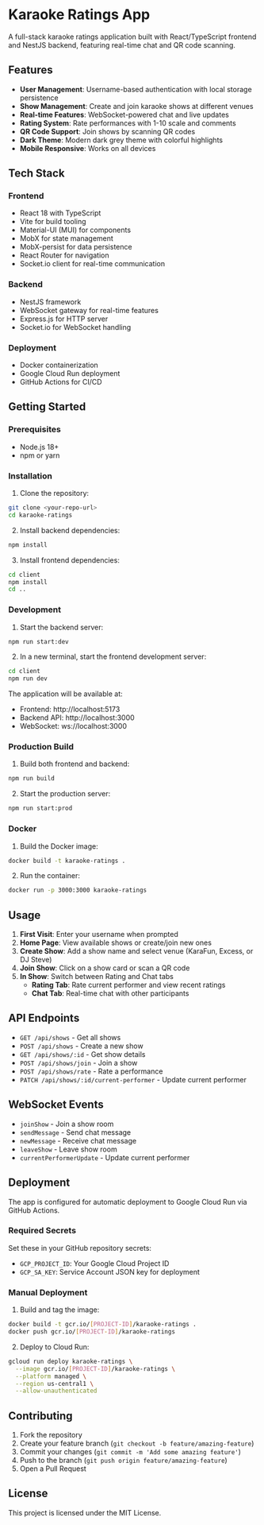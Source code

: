 # Karaoke Ratings App

A full-stack karaoke ratings application built with React/TypeScript frontend and NestJS backend, featuring real-time chat and QR code scanning.

## Features

- **User Management**: Username-based authentication with local storage persistence
- **Show Management**: Create and join karaoke shows at different venues
- **Real-time Features**: WebSocket-powered chat and live updates
- **Rating System**: Rate performances with 1-10 scale and comments
- **QR Code Support**: Join shows by scanning QR codes
- **Dark Theme**: Modern dark grey theme with colorful highlights
- **Mobile Responsive**: Works on all devices

## Tech Stack

### Frontend

- React 18 with TypeScript
- Vite for build tooling
- Material-UI (MUI) for components
- MobX for state management
- MobX-persist for data persistence
- React Router for navigation
- Socket.io client for real-time communication

### Backend

- NestJS framework
- WebSocket gateway for real-time features
- Express.js for HTTP server
- Socket.io for WebSocket handling

### Deployment

- Docker containerization
- Google Cloud Run deployment
- GitHub Actions for CI/CD

## Getting Started

### Prerequisites

- Node.js 18+
- npm or yarn

### Installation

1. Clone the repository:

```bash
git clone <your-repo-url>
cd karaoke-ratings
```

2. Install backend dependencies:

```bash
npm install
```

3. Install frontend dependencies:

```bash
cd client
npm install
cd ..
```

### Development

1. Start the backend server:

```bash
npm run start:dev
```

2. In a new terminal, start the frontend development server:

```bash
cd client
npm run dev
```

The application will be available at:

- Frontend: http://localhost:5173
- Backend API: http://localhost:3000
- WebSocket: ws://localhost:3000

### Production Build

1. Build both frontend and backend:

```bash
npm run build
```

2. Start the production server:

```bash
npm run start:prod
```

### Docker

1. Build the Docker image:

```bash
docker build -t karaoke-ratings .
```

2. Run the container:

```bash
docker run -p 3000:3000 karaoke-ratings
```

## Usage

1. **First Visit**: Enter your username when prompted
2. **Home Page**: View available shows or create/join new ones
3. **Create Show**: Add a show name and select venue (KaraFun, Excess, or DJ Steve)
4. **Join Show**: Click on a show card or scan a QR code
5. **In Show**: Switch between Rating and Chat tabs
   - **Rating Tab**: Rate current performer and view recent ratings
   - **Chat Tab**: Real-time chat with other participants

## API Endpoints

- `GET /api/shows` - Get all shows
- `POST /api/shows` - Create a new show
- `GET /api/shows/:id` - Get show details
- `POST /api/shows/join` - Join a show
- `POST /api/shows/rate` - Rate a performance
- `PATCH /api/shows/:id/current-performer` - Update current performer

## WebSocket Events

- `joinShow` - Join a show room
- `sendMessage` - Send chat message
- `newMessage` - Receive chat message
- `leaveShow` - Leave show room
- `currentPerformerUpdate` - Update current performer

## Deployment

The app is configured for automatic deployment to Google Cloud Run via GitHub Actions.

### Required Secrets

Set these in your GitHub repository secrets:

- `GCP_PROJECT_ID`: Your Google Cloud Project ID
- `GCP_SA_KEY`: Service Account JSON key for deployment

### Manual Deployment

1. Build and tag the image:

```bash
docker build -t gcr.io/[PROJECT-ID]/karaoke-ratings .
docker push gcr.io/[PROJECT-ID]/karaoke-ratings
```

2. Deploy to Cloud Run:

```bash
gcloud run deploy karaoke-ratings \
  --image gcr.io/[PROJECT-ID]/karaoke-ratings \
  --platform managed \
  --region us-central1 \
  --allow-unauthenticated
```

## Contributing

1. Fork the repository
2. Create your feature branch (`git checkout -b feature/amazing-feature`)
3. Commit your changes (`git commit -m 'Add some amazing feature'`)
4. Push to the branch (`git push origin feature/amazing-feature`)
5. Open a Pull Request

## License

This project is licensed under the MIT License.
